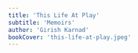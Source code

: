 ```yaml
---
title: 'This Life At Play'
subtitle: 'Memoirs'
author: 'Girish Karnad'
bookCover: 'this-life-at-play.jpeg'
---
```

